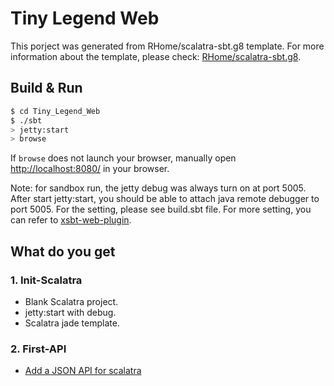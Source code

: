 # Tiny Legend Web #

This porject was generated from RHome/scalatra-sbt.g8 template. For more information about the template, please check: [RHome/scalatra-sbt.g8](https://github.com/RHome/scalatra-sbt.g8).

## Build & Run ##

```sh
$ cd Tiny_Legend_Web
$ ./sbt
> jetty:start
> browse
```

If `browse` does not launch your browser, manually open [http://localhost:8080/](http://localhost:8080/) in your browser.

Note: for sandbox run, the jetty debug was always turn on at port 5005. After start jetty:start, you should be able to attach java remote debugger to port 5005.
For the setting, please see build.sbt file. For more setting, you can refer to [xsbt-web-plugin](https://github.com/earldouglas/xsbt-web-plugin/blob/master/docs/2.0.md).

## What do you get ##

### 1. Init-Scalatra ###

- Blank Scalatra project.
- jetty:start with debug.
- Scalatra jade template.

### 2. First-API ###

- [Add a JSON API for scalatra](../docs/first-api.md) 
